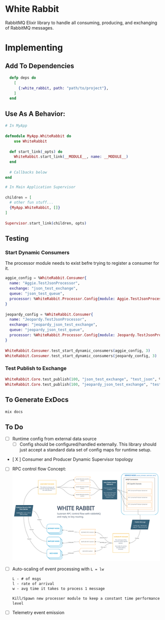 # White Rabbit

RabbitMQ Elixir library to handle all consuming, producing, and exchanging of RabbitMQ messages.

# Implementing

## Add To Dependencies

```elixir
  defp deps do
    [
      {:white_rabbit, path: "path/to/project"},
    ]
  end
```

## Use As A Behavior:

```elixir
# In MyApp

defmodule MyApp.WhiteRabbit do
    use WhiteRabbit

  def start_link(_opts) do
    WhiteRabbit.start_link(__MODULE__, name: __MODULE__)
  end

  # Callbacks below
end
```

```elixir
# In Main Application Supervisor

children = [
  # other fun stuff...
  {MyApp.WhiteRabbit, []}
]

Supervisor.start_link(children, opts)
```

## Testing

### Start Dynamic Consumers

The processor module needs to exist befre trying to register a consumer for it.

```elixir
aggie_config = %WhiteRabbit.Consumer{
  name: "Aggie.TestJsonProcessor",
  exchange: "json_test_exchange",
  queue: "json_test_queue",
  processor: %WhiteRabbit.Processor.Config{module: Aggie.TestJsonProcessor}
}

jeopardy_config = %WhiteRabbit.Consumer{
  name: "Jeopardy.TestJsonProcessor",
  exchange: "jeopardy_json_test_exchange",
  queue: "jeopardy_json_test_queue",
  processor: %WhiteRabbit.Processor.Config{module: Jeopardy.TestJsonProcessor}
}

WhiteRabbit.Consumer.test_start_dynamic_consumers(aggie_config, 3)
WhiteRabbit.Consumer.test_start_dynamic_consumers(jeopardy_config, 3)
```

### Test Publish to Exchange

```elixir
WhiteRabbit.Core.test_publish(100, "json_test_exchange", "test_json", %{hello: "there"})
WhiteRabbit.Core.test_publish(100, "jeopardy_json_test_exchange", "test_json", %{hello: "there"})
```

## To Generate ExDocs

`mix docs`

## To Do

- [ ] Runtime config from external data source
  - [ ] Config should be configured/handled externally. This library should just accept a standard data set of config maps for runtime setup.
- [ X ] Consumer and Producer Dynamic Supervisor topology
- [ ] RPC control flow
      Concept:
      ![RPC Concept](assets/WhiteRabbitRPCFlowGraph-05112021.png)

- [ ] Auto-scaling of event processing with `L = lw`

  ```
  L - # of msgs
  l - rate of arrival
  w - avg time it takes to process 1 message

  Kill/Spawn new processer module to keep a constant time performance level
  ```

- [ ] Telemetry event emission
